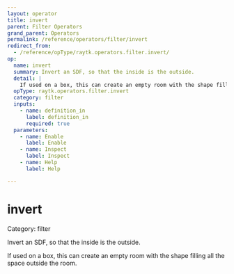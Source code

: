 ```yaml
---
layout: operator
title: invert
parent: Filter Operators
grand_parent: Operators
permalink: /reference/operators/filter/invert
redirect_from:
  - /reference/opType/raytk.operators.filter.invert/
op:
  name: invert
  summary: Invert an SDF, so that the inside is the outside.
  detail: |
    If used on a box, this can create an empty room with the shape filling all the space outside the room.
  opType: raytk.operators.filter.invert
  category: filter
  inputs:
    - name: definition_in
      label: definition_in
      required: true
  parameters:
    - name: Enable
      label: Enable
    - name: Inspect
      label: Inspect
    - name: Help
      label: Help

---
```


# invert

Category: filter



Invert an SDF, so that the inside is the outside.

If used on a box, this can create an empty room with the shape filling all the space outside the room.